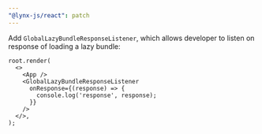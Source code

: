 ```yaml
---
"@lynx-js/react": patch
---
```


Add `GlobalLazyBundleResponseListener`, which allows developer to listen on response of loading a lazy bundle:

```tsx
root.render(
  <>
    <App />
    <GlobalLazyBundleResponseListener
      onResponse={(response) => {
        console.log('response', response);
      }}
    />
  </>,
);
```
